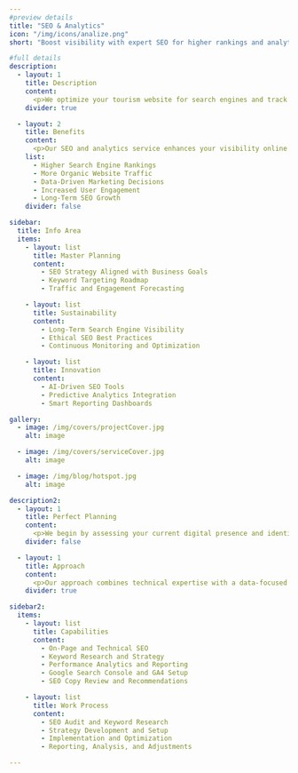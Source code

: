 ```yaml
---
#preview details
title: "SEO & Analytics"
icon: "/img/icons/analize.png"
short: "Boost visibility with expert SEO for higher rankings and analytics tools to understand customer behavior and drive results."

#full details
description:
  - layout: 1
    title: Description
    content:
      <p>We optimize your tourism website for search engines and track key performance data to drive meaningful growth. Our SEO strategies are designed specifically for travel and hospitality businesses, ensuring your content ranks higher and reaches the right audience at the right time. From technical SEO and keyword research to on-page optimization and content improvements, we make sure your site performs well on all fronts. We also implement analytics tools that monitor visitor behavior, conversion rates, and traffic sources, giving you clear insights into what’s working and where to improve. With our guidance, your business becomes more discoverable, data-informed, and equipped to make smart marketing decisions.</p>
    divider: true

  - layout: 2
    title: Benefits
    content:
      <p>Our SEO and analytics service enhances your visibility online and helps you understand how travelers interact with your website. By combining strategic optimization with performance tracking, we support ongoing improvements that lead to more traffic, better engagement, and higher conversion rates. With reliable data and expert recommendations, you gain the clarity needed to grow your presence in a competitive digital space.</p>
    list:
      - Higher Search Engine Rankings
      - More Organic Website Traffic
      - Data-Driven Marketing Decisions
      - Increased User Engagement
      - Long-Term SEO Growth
    divider: false

sidebar:
  title: Info Area
  items:
    - layout: list
      title: Master Planning
      content:
        - SEO Strategy Aligned with Business Goals
        - Keyword Targeting Roadmap
        - Traffic and Engagement Forecasting

    - layout: list
      title: Sustainability 
      content:
        - Long-Term Search Engine Visibility
        - Ethical SEO Best Practices
        - Continuous Monitoring and Optimization

    - layout: list
      title: Innovation
      content:
        - AI-Driven SEO Tools
        - Predictive Analytics Integration
        - Smart Reporting Dashboards

gallery:
  - image: /img/covers/projectCover.jpg
    alt: image

  - image: /img/covers/serviceCover.jpg
    alt: image

  - image: /img/blog/hotspot.jpg
    alt: image

description2:
  - layout: 1
    title: Perfect Planning
    content:
      <p>We begin by assessing your current digital presence and identifying opportunities through in-depth keyword research and competitor analysis. From there, we develop a tailored SEO and analytics plan that aligns with your content strategy, business objectives, and ideal traveler profiles. Our planning ensures your efforts are focused and measurable from day one.</p>
    divider: false

  - layout: 1
    title: Approach
    content:
      <p>Our approach combines technical expertise with a data-focused mindset. We implement SEO improvements, track detailed performance metrics, and adjust strategies based on real-time results. Whether you're starting fresh or optimizing an existing site, we guide you through every step—from setup and implementation to reporting and long-term analysis—so you can make confident, informed decisions about your digital growth.</p>
    divider: true

sidebar2:
  items:
    - layout: list
      title: Capabilities
      content:
        - On-Page and Technical SEO
        - Keyword Research and Strategy
        - Performance Analytics and Reporting
        - Google Search Console and GA4 Setup
        - SEO Copy Review and Recommendations

    - layout: list
      title: Work Process
      content:
        - SEO Audit and Keyword Research
        - Strategy Development and Setup
        - Implementation and Optimization
        - Reporting, Analysis, and Adjustments

---
```

